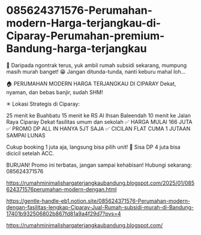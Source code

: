 # 085624371576-Perumahan-modern-Harga-terjangkau-di-Ciparay-Perumahan-premium-Bandung-harga-terjangkau
📢 Daripada ngontrak terus, yuk ambil rumah subsidi sekarang, mumpung masih murah banget! 😁 Jangan ditunda-tunda, nanti keburu mahal loh...

🏠 PERUMAHAN MODERN HARGA TERJANGKAU DI CIPARAY
Dekat, nyaman, dan bebas banjir, sudah SHM!

✳ Lokasi Strategis di Ciparay:

25 menit ke Buahbatu
15 menit ke RS Al Ihsan Baleendah
10 menit ke Jalan Raya Ciparay
Dekat fasilitas umum dan sekolah
✅ HARGA MULAI 166 JUTA
✅ PROMO DP ALL IN HANYA 5JT SAJA
✅ CICILAN FLAT CUMA 1 JUTAAN SAMPAI LUNAS

Cukup booking 1 juta aja, langsung bisa pilih unit! 🎉
Sisa DP 4 juta bisa dicicil setelah ACC.

BURUAN! Promo ini terbatas, jangan sampai kehabisan!
Hubungi sekarang: 085624371576

https://rumahminimalishargaterjangkaubandung.blogspot.com/2025/01/085624371576perumahan-modern-dengan.html

https://gentle-handle-eb1.notion.site/085624371576-Perumahan-modern-dengan-fasilitas-lengkap-Ciparay-Jual-Rumah-subsidi-murah-di-Bandung-17401b932506802b867fd81a9a4f29d7?pvs=4

https://rumahminimalishargaterjangkaubandung.blogspot.com/

